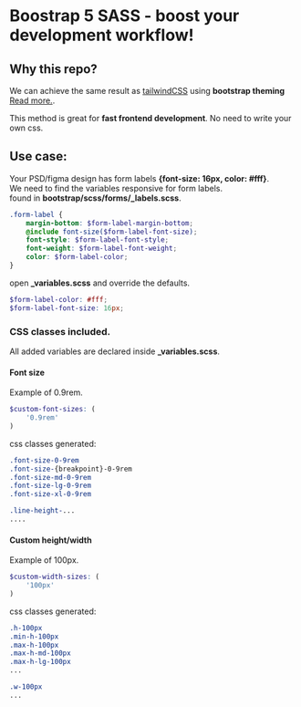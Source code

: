 # Boostrap 5 SASS - boost your development workflow!

## Why this repo?

We can achieve the same result as [tailwindCSS](https://tailwindcss.com/) using **bootstrap theming** [Read more.](https://getbootstrap.com/docs/4.0/getting-started/theming/).

This method is great for **fast frontend development**. No need to write your own css.

## Use case:

Your PSD/figma design has form labels **{font-size: 16px, color: #fff}**.  
We need to find the variables responsive for form labels.  
found in **bootstrap/scss/forms/_labels.scss**.  

```scss
.form-label {
	margin-bottom: $form-label-margin-bottom;
	@include font-size($form-label-font-size);
	font-style: $form-label-font-style;
	font-weight: $form-label-font-weight;
	color: $form-label-color;
}
```

open **_variables.scss** and override the defaults.  

```scss
$form-label-color: #fff;
$form-label-font-size: 16px;
```

### CSS classes included.

All added variables are declared inside **_variables.scss**.
  

#### Font size

Example of 0.9rem.

```scss
$custom-font-sizes: (
	'0.9rem'
)
```

css classes generated:

```scss
.font-size-0-9rem
.font-size-{breakpoint}-0-9rem
.font-size-md-0-9rem
.font-size-lg-0-9rem
.font-size-xl-0-9rem

.line-height-...
....
```
  

#### Custom height/width

Example of 100px.

```scss
$custom-width-sizes: (
	'100px'
)
```

css classes generated:

```scss
.h-100px
.min-h-100px
.max-h-100px
.max-h-md-100px
.max-h-lg-100px
...

.w-100px
...
```



